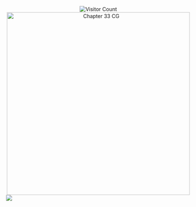 <div align="center">
  <img src="https://komarev.com/ghpvc/?username=your-keveIy&color=1338BE&style=plastic" alt="Visitor Count"/>
</div>


<div align="center">
  <img src="https://static.wikia.nocookie.net/hoducks/images/f/f7/Game_Chapter_33_Looping_CG2_Image.png" alt="Chapter 33 CG" width="500"/>
</div>


<img src="https://readme-typing-svg.demolab.com/?lines='You+chose+this+path,+so+follow+it+to+the+end+at+all+costs.';'Deliverance+is+never+easy.';'Sometimes+we+can't+even+save+one+life,+but+this+is+not+an+excuse+for+giving+up.';'There's+no+need+for+apologies.';'You+are+my+comrade+in+arms,+and+I+am+yours.';'Those+of+us+who+survive+this+battle+shall+bear+great+responsibilities.';'I've+got+my+eyes+on+you,+Herrscher,+but+I+hope+you+can+show+me+more.'&font=Libertinus+Math&center=true&width=1080&height=50&color=3944BC&duration=2500&pause=1000">
